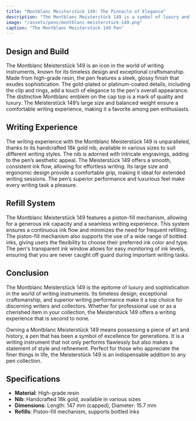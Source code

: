 ```yaml
---
title: "Montblanc Meisterstück 149: The Pinnacle of Elegance"
description: "The Montblanc Meisterstück 149 is a symbol of luxury and sophistication, renowned for its impeccable craftsmanship and timeless design. It is the ultimate writing instrument for those who appreciate the finer things in life."
image: "/assets/pens/montblanc-meisterstuck-149.png"
caption: "The Montblanc Meisterstück 149 Pen"
---
```


## Design and Build

The Montblanc Meisterstück 149 is an icon in the world of writing instruments, known for its timeless design and exceptional craftsmanship. Made from high-grade resin, the pen features a sleek, glossy finish that exudes sophistication. The gold-plated or platinum-coated details, including the clip and rings, add a touch of elegance to the pen's overall appearance. The distinctive Montblanc emblem on the cap top is a mark of quality and luxury. The Meisterstück 149’s large size and balanced weight ensure a comfortable writing experience, making it a favorite among pen enthusiasts.

## Writing Experience

The writing experience with the Montblanc Meisterstück 149 is unparalleled, thanks to its handcrafted 18k gold nib, available in various sizes to suit different writing styles. The nib is adorned with intricate engravings, adding to the pen’s aesthetic appeal. The Meisterstück 149 offers a smooth, consistent ink flow, allowing for effortless writing. Its large size and ergonomic design provide a comfortable grip, making it ideal for extended writing sessions. The pen’s superior performance and luxurious feel make every writing task a pleasure.

## Refill System

The Montblanc Meisterstück 149 features a piston-fill mechanism, allowing for a generous ink capacity and a seamless writing experience. This system ensures a continuous ink flow and minimizes the need for frequent refilling. The piston-fill mechanism also supports the use of a wide range of bottled inks, giving users the flexibility to choose their preferred ink color and type. The pen's transparent ink window allows for easy monitoring of ink levels, ensuring that you are never caught off guard during important writing tasks.

## Conclusion

The Montblanc Meisterstück 149 is the epitome of luxury and sophistication in the world of writing instruments. Its timeless design, exceptional craftsmanship, and superior writing performance make it a top choice for discerning writers and collectors. Whether for professional use or as a cherished item in your collection, the Meisterstück 149 offers a writing experience that is second to none.

Owning a Montblanc Meisterstück 149 means possessing a piece of art and history, a pen that has been a symbol of excellence for generations. It is a writing instrument that not only performs flawlessly but also makes a statement of style and refinement. Perfect for those who appreciate the finer things in life, the Meisterstück 149 is an indispensable addition to any pen collection.

## Specifications

- **Material**: High-grade resin
- **Nib**: Handcrafted 18k gold, available in various sizes
- **Dimensions**: Length: 147 mm (capped), Diameter: 15.7 mm
- **Refills**: Piston-fill mechanism, supports bottled inks

